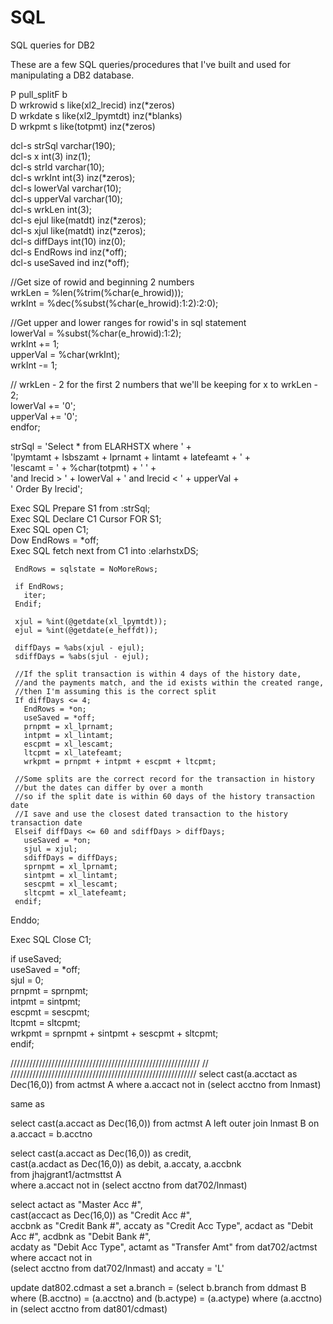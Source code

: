 # SQL
SQL queries for DB2


These are a few SQL queries/procedures that I've built and used for manipulating a DB2 database.

 P pull_splitF     b                                                            
 D wrkrowid        s                   like(xl2_lrecid) inz(*zeros)             
 D wrkdate         s                   like(xl2_lpymtdt) inz(*blanks)           
 D wrkpmt          s                   like(totpmt) inz(*zeros)                 
                                                                                
                                                                                
   dcl-s strSql   varchar(190);                                                 
   dcl-s x        int(3) inz(1);                                                
   dcl-s strId    varchar(10);                                                  
   dcl-s wrkInt   int(3) inz(*zeros);                                           
   dcl-s lowerVal varchar(10);                                                  
   dcl-s upperVal varchar(10);                                                  
   dcl-s wrkLen   int(3);                                                       
   dcl-s ejul     like(matdt) inz(*zeros);                                      
   dcl-s xjul     like(matdt) inz(*zeros);                                      
   dcl-s diffDays int(10) inz(0);                                               
   dcl-s EndRows  ind inz(*off);                                                
   dcl-s useSaved ind inz(*off);                                                
   
   //Get size of rowid and beginning 2 numbers                                        
   wrkLen = %len(%trim(%char(e_hrowid)));                                             
   wrkInt = %dec(%subst(%char(e_hrowid):1:2):2:0);                                    
                                                                                      
   //Get upper and lower ranges for rowid's in sql statement                          
   lowerVal = %subst(%char(e_hrowid):1:2);                                            
   wrkInt += 1;                                                                       
   upperVal = %char(wrkInt);                                                          
   wrkInt -= 1;
   
   // wrkLen - 2 for the first 2 numbers that we'll be keeping
   for x to wrkLen - 2;                                                               
     lowerVal += '0';                                                                 
     upperVal += '0';                                                                 
   endfor;   
   
   strSql = 'Select * from ELARHSTX where ' +                                          
            'lpymtamt + lsbszamt + lprnamt + lintamt + latefeamt + ' +                 
            'lescamt = ' + %char(totpmt) +  ' ' +                                      
            'and lrecid > ' + lowerVal + ' and lrecid < ' +  upperVal +                
            ' Order By lrecid';                                                        
                                                                                       
   Exec SQL Prepare S1 from :strSql;                                                   
   Exec SQL Declare C1 Cursor FOR S1;                                                  
   Exec SQL open C1;                                                                   
   Dow EndRows = *off;                                                                 
     Exec SQL fetch next from C1 into :elarhstxDS;                                     
                                                                                       
     EndRows = sqlstate = NoMoreRows;                                                  
                                                                                       
     if EndRows;                                                                       
       iter;                                                                           
     Endif;                                                                            
                                                                                       
     xjul = %int(@getdate(xl_lpymtdt));
     ejul = %int(@getdate(e_heffdt));                                                 
                                                                                      
     diffDays = %abs(xjul - ejul);                                                    
     sdiffDays = %abs(sjul - ejul);                                                   
                                                                                      
     //If the split transaction is within 4 days of the history date,                 
     //and the payments match, and the id exists within the created range,            
     //then I'm assuming this is the correct split                                    
     If diffDays <= 4;                                                                
       EndRows = *on;                                                                 
       useSaved = *off;                                                               
       prnpmt = xl_lprnamt;                                                           
       intpmt = xl_lintamt;                                                           
       escpmt = xl_lescamt;                                                           
       ltcpmt = xl_latefeamt;                                                         
       wrkpmt = prnpmt + intpmt + escpmt + ltcpmt;                                    
                                                                                      
     //Some splits are the correct record for the transaction in history                   
     //but the dates can differ by over a month                                        
     //so if the split date is within 60 days of the history transaction date         
     //I save and use the closest dated transaction to the history transaction date    
     Elseif diffDays <= 60 and sdiffDays > diffDays;                                  
       useSaved = *on;                                                                 
       sjul = xjul;                                                                    
       sdiffDays = diffDays;                                                           
       sprnpmt = xl_lprnamt;                                                           
       sintpmt = xl_lintamt;                                                           
       sescpmt = xl_lescamt;                                                           
       sltcpmt = xl_latefeamt;                                                         
     endif;                                                                            
                                                                                       
   Enddo;                                                                              
                                                                                       
   Exec SQL Close C1; 
   
   if useSaved;                                                     
     useSaved = *off;                                               
     sjul = 0;                                                      
     prnpmt = sprnpmt;                                              
     intpmt = sintpmt;                                              
     escpmt = sescpmt;                                              
     ltcpmt = sltcpmt;                                              
     wrkpmt = sprnpmt + sintpmt + sescpmt + sltcpmt;                
   endif;          
   
   
   
////////////////////////////////////////////////////////////
// 
///////////////////////////////////////////////////////////
select cast(a.acctact as Dec(16,0)) from actmst A
where a.accact not in (select acctno from lnmast) 	

same as

select cast(a.accact as Dec(16,0)) from actmst A 
left outer join lnmast B on a.accact = b.acctno


select cast(a.accact as Dec(16,0)) as credit,              
cast(a.acdact as Dec(16,0)) as debit, a.accaty, a.accbnk   
from jhajgrant1/actmsttst A                                
 where a.accact not in (select acctno from dat702/lnmast) 
 
select actact as "Master Acc #",                        
cast(accact as Dec(16,0)) as "Credit Acc #",            
accbnk as "Credit Bank #", accaty as "Credit Acc Type", 
acdact as "Debit Acc #", acdbnk as "Debit Bank #",      
acdaty as "Debit Acc Type", actamt as "Transfer Amt"
from dat702/actmst where accact not in                  
(select acctno from dat702/lnmast) and accaty = 'L'


update dat802.cdmast a set a.branch = (select b.branch from ddmast
 B where (B.acctno) = (a.acctno) and (b.actype) = (a.actype) 
 where (a.acctno) in (select acctno from dat801/cdmast) 
   
